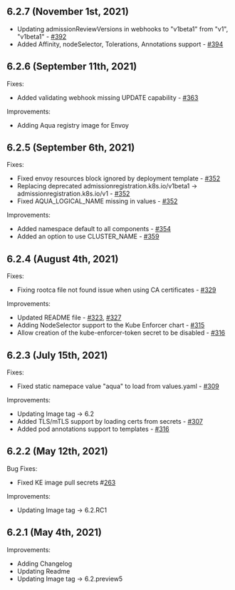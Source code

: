 ## 6.2.7 (November 1st, 2021)
* Updating admissionReviewVersions in webhooks to "v1beta1" from "v1", "v1beta1" - [#392](https://github.com/aquasecurity/aqua-helm/pull/392)
* Added Affinity, nodeSelector, Tolerations, Annotations support - [#394](https://github.com/aquasecurity/aqua-helm/pull/394)

## 6.2.6 (September 11th, 2021)
Fixes:
* Added validating webhook missing UPDATE capability - [#363](https://github.com/aquasecurity/aqua-helm/pull/363)

Improvements:
* Adding Aqua registry image for Envoy
## 6.2.5 (September 6th, 2021)
Fixes:
*  Fixed envoy resources block ignored by deployment template - [#352](https://github.com/aquasecurity/aqua-helm/pull/352)
*  Replacing deprecated admissionregistration.k8s.io/v1beta1 -> admissionregistration.k8s.io/v1 - [#352](https://github.com/aquasecurity/aqua-helm/pull/352)
*  Fixed AQUA_LOGICAL_NAME missing in values - [#352](https://github.com/aquasecurity/aqua-helm/pull/352)

Improvements:
* Added namespace default to all components - [#354](https://github.com/aquasecurity/aqua-helm/pull/354)
* Added an option to use CLUSTER_NAME - [#359](https://github.com/aquasecurity/aqua-helm/pull/359)

## 6.2.4 (August 4th, 2021)

Fixes:
* Fixing rootca file not found issue when using CA certificates - [#329](https://github.com/aquasecurity/aqua-helm/pull/329)

Improvements:
* Updated README file - [#323](https://github.com/aquasecurity/aqua-helm/pull/323), [#327](https://github.com/aquasecurity/aqua-helm/pull/327)
* Adding NodeSelector support to the Kube Enforcer chart - [#315](https://github.com/aquasecurity/aqua-helm/pull/315)
* Allow creation of the kube-enforcer-token secret to be disabled - [#316](https://github.com/aquasecurity/aqua-helm/pull/316)
## 6.2.3 (July 15th, 2021)

Fixes:
* Fixed static namepace value "aqua" to load from values.yaml - [#309](https://github.com/aquasecurity/aqua-helm/pull/309)

Improvements:
* Updating Image tag -> 6.2
* Added TLS/mTLS support by loading certs from secrets - [#307](gen_ke_certs.sh307)
* Added pod annotations support to templates - [#316](https://github.com/aquasecurity/aqua-helm/pull/316)
## 6.2.2 (May 12th, 2021)

Bug Fixes:
* Fixed KE image pull secrets #[263](https://github.com/aquasecurity/aqua-helm/pull/263)

Improvements:
* Updating Image tag -> 6.2.RC1

## 6.2.1 (May 4th, 2021)

Improvements:
* Adding Changelog
* Updating Readme
* Updating Image tag -> 6.2.preview5